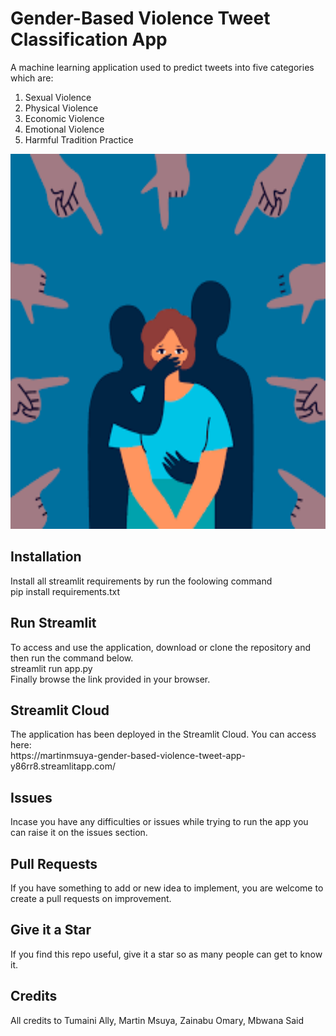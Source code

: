 <h1>Gender-Based Violence Tweet Classification App</h1>
A machine learning application used to predict tweets into five categories which are:<br>
<ol><li>Sexual Violence</li>
<li>Physical Violence</li>
<li>Economic Violence</li>
<li>Emotional Violence</li>
<li>Harmful Tradition Practice</li>
</ol>
<img src="Image/gbv.png" width="600" height="600"><br>
<h2>Installation</h2>
Install all streamlit requirements by run the foolowing command<br>
	pip install requirements.txt<br>
<h2>Run Streamlit</h2>
To access and use the application, download or clone the repository and then run the command below.<br>
	streamlit run app.py<br>
Finally browse the link provided in your browser.<br>
<h2>Streamlit Cloud</h2>
The application has been deployed in the Streamlit Cloud. You can access here:<br>
https://martinmsuya-gender-based-violence-tweet-app-y86rr8.streamlitapp.com/<br>
<h2>Issues</h2>
Incase you have any difficulties or issues while trying to run the app you can raise it on the issues section.<br>
<h2>Pull Requests</h2>
If you have something to add or new idea to implement, you are welcome to create a pull requests on improvement.<br>
<h2>Give it a Star</h2>
If you find this repo useful, give it a star so as many people can get to know it.<br>
<h2>Credits</h2>
All credits to Tumaini Ally, Martin Msuya, Zainabu Omary, Mbwana Said 

